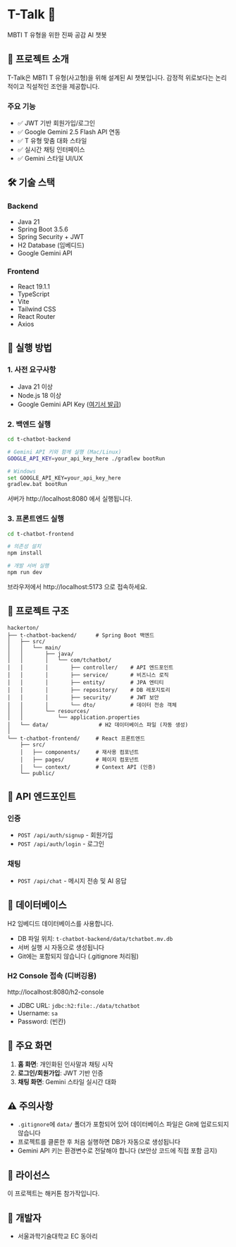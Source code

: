# T-Talk 🤖

MBTI T 유형을 위한 진짜 공감 AI 챗봇

## 🎯 프로젝트 소개

T-Talk은 MBTI T 유형(사고형)을 위해 설계된 AI 챗봇입니다. 감정적 위로보다는 논리적이고 직설적인 조언을 제공합니다.

### 주요 기능
- ✅ JWT 기반 회원가입/로그인
- ✅ Google Gemini 2.5 Flash API 연동
- ✅ T 유형 맞춤 대화 스타일
- ✅ 실시간 채팅 인터페이스
- ✅ Gemini 스타일 UI/UX

## 🛠 기술 스택

### Backend
- Java 21
- Spring Boot 3.5.6
- Spring Security + JWT
- H2 Database (임베디드)
- Google Gemini API

### Frontend
- React 19.1.1
- TypeScript
- Vite
- Tailwind CSS
- React Router
- Axios

## 🚀 실행 방법

### 1. 사전 요구사항
- Java 21 이상
- Node.js 18 이상
- Google Gemini API Key ([여기서 발급](https://ai.google.dev/))

### 2. 백엔드 실행

```bash
cd t-chatbot-backend

# Gemini API 키와 함께 실행 (Mac/Linux)
GOOGLE_API_KEY=your_api_key_here ./gradlew bootRun

# Windows
set GOOGLE_API_KEY=your_api_key_here
gradlew.bat bootRun
```

서버가 http://localhost:8080 에서 실행됩니다.

### 3. 프론트엔드 실행

```bash
cd t-chatbot-frontend

# 의존성 설치
npm install

# 개발 서버 실행
npm run dev
```

브라우저에서 http://localhost:5173 으로 접속하세요.

## 📁 프로젝트 구조

```
hackerton/
├── t-chatbot-backend/      # Spring Boot 백엔드
│   ├── src/
│   │   └── main/
│   │       ├── java/
│   │       │   └── com/tchatbot/
│   │       │       ├── controller/    # API 엔드포인트
│   │       │       ├── service/       # 비즈니스 로직
│   │       │       ├── entity/        # JPA 엔티티
│   │       │       ├── repository/    # DB 레포지토리
│   │       │       ├── security/      # JWT 보안
│   │       │       └── dto/           # 데이터 전송 객체
│   │       └── resources/
│   │           └── application.properties
│   └── data/                # H2 데이터베이스 파일 (자동 생성)
│
└── t-chatbot-frontend/     # React 프론트엔드
    ├── src/
    │   ├── components/     # 재사용 컴포넌트
    │   ├── pages/          # 페이지 컴포넌트
    │   └── context/        # Context API (인증)
    └── public/
```

## 🔑 API 엔드포인트

### 인증
- `POST /api/auth/signup` - 회원가입
- `POST /api/auth/login` - 로그인

### 채팅
- `POST /api/chat` - 메시지 전송 및 AI 응답

## 💾 데이터베이스

H2 임베디드 데이터베이스를 사용합니다.
- DB 파일 위치: `t-chatbot-backend/data/tchatbot.mv.db`
- 서버 실행 시 자동으로 생성됩니다
- Git에는 포함되지 않습니다 (.gitignore 처리됨)

### H2 Console 접속 (디버깅용)
http://localhost:8080/h2-console
- JDBC URL: `jdbc:h2:file:./data/tchatbot`
- Username: `sa`
- Password: (빈칸)

## 🎨 주요 화면

1. **홈 화면**: 개인화된 인사말과 채팅 시작
2. **로그인/회원가입**: JWT 기반 인증
3. **채팅 화면**: Gemini 스타일 실시간 대화

## ⚠️ 주의사항

- `.gitignore`에 `data/` 폴더가 포함되어 있어 데이터베이스 파일은 Git에 업로드되지 않습니다
- 프로젝트를 클론한 후 처음 실행하면 DB가 자동으로 생성됩니다
- Gemini API 키는 환경변수로 전달해야 합니다 (보안상 코드에 직접 포함 금지)

## 📝 라이선스

이 프로젝트는 해커톤 참가작입니다.

## 👥 개발자

- 서울과학기술대학교 EC 동아리
